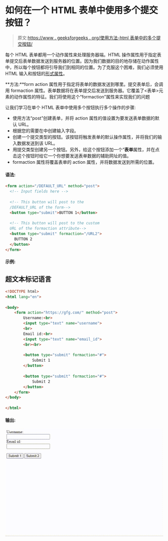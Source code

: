 # 如何在一个 HTML 表单中使用多个提交按钮？

> 原文:[https://www . geeksforgeeks . org/使用方法-html 表单中的多个提交按钮/](https://www.geeksforgeeks.org/how-to-use-multiple-submit-buttons-in-an-html-form/)

每个 HTML 表单都用一个动作属性来处理服务器端。HTML 操作属性用于指定表单提交后表单数据发送到服务器的位置。因为我们数据的目的地存储在动作属性中，所以每个按钮都将引导我们到相同的位置。为了克服这个困难，我们必须使用 HTML 输入和按钮的[形式属性](https://www.geeksforgeeks.org/html-formaction-attribute/)。

**方法:**form action 属性用于指定将表单的数据发送到哪里。提交表单后，会调用 formaction 属性。表单数据将在表单提交后发送到服务器。它覆盖了<表单>元素的动作属性的特征。我们将使用这个“formaction”属性来实现我们的问题

让我们学习在单个 HTML 表单中使用多个按钮执行多个操作的步骤:

*   使用方法“post”创建表单，并将 action 属性的值设置为要发送表单数据的默认 URL。
*   根据您的需要在中创建输入字段。
*   创建一个提交类型的按钮。该按钮将触发表单的默认操作属性，并将我们的输入数据发送到该 URL。
*   用提交类型创建另一个按钮。另外，给这个按钮添加一个“**表单**属性，并在点击这个按钮时给它一个你想要发送表单数据的辅助网址的值。
*   formaction 属性将覆盖表单的 action 属性，并将数据发送到所需的位置。

#### 语法:

```html
<form action="/DEFAULT_URL" method="post">
  <!-- Input fields here -->

  <!-- This button will post to the 
  /DEFAULT_URL of the form-->
  <button type="submit">BUTTON 1</button>

  <!-- This button will post to the custom 
  URL of the formaction attribute-->
  <button type="submit" formaction="/URL2">
    BUTTON 2
  </button>
</form>
```

#### 示例:

## 超文本标记语言

```html
<!DOCTYPE html>
<html lang="en">

<body>
    <form action="https://gfg.com/" method="post">
        Username:<br>
        <input type="text" name="username">
        <br>
        Email id:<br>
        <input type="text" name="email_id">
        <br><br>

        <button type="submit" formaction="#">
            Submit 1
        </button>

        <button type="submit" formaction="#">
            Submit 2
        </button>
    </form>
</body>

</html>
```

#### 输出:

![](img/c87e09f54b88cdfc044e26c9fa9fb760.png)